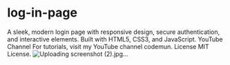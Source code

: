 # log-in-page
A sleek, modern login page with responsive design, secure authentication, and interactive elements. Built with HTML5, CSS3, and JavaScript.  YouTube Channel For tutorials, visit my YouTube channel codemun.  License MIT License.
![Uploading screenshot (2).jpg…]()
